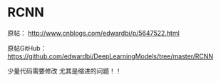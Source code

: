 # RCNN
原帖： http://www.cnblogs.com/edwardbi/p/5647522.html

原帖GitHub： https://github.com/edwardbi/DeepLearningModels/tree/master/RCNN

少量代码需要修改 尤其是缩进的问题！！
